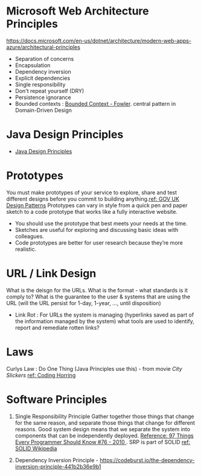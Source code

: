
# Microsoft Web Architecture Principles
https://docs.microsoft.com/en-us/dotnet/architecture/modern-web-apps-azure/architectural-principles

- Separation of concerns
- Encapsulation
- Dependency inversion
- Explicit dependencies
- Single responsibility
- Don't repeat yourself (DRY)
- Persistence ignorance
- Bounded contexts : [Bounded Context - Fowler](https://martinfowler.com/bliki/BoundedContext.html).  central pattern in Domain-Driven Design

# Java Design Principles
- [Java Design Principles](https://java-design-patterns.com/principles/)


# Prototypes
You must make prototypes of your service to explore, share and test different designs before you commit to building anything.[ref: GOV UK Design Patterns](https://www.gov.uk/service-manual/design/making-prototypes)
Prototypes can vary in style from a quick pen and paper sketch to a code prototype that works like a fully interactive website.
- You should use the prototype that best meets your needs at the time.
- Sketches are useful for exploring and discussing basic ideas with colleagues.
- Code prototypes are better for user research because they’re more realistic.

# URL / Link Design
What is the deisgn for the URLs.   What is the format - what standards is it comply to?  What is the guarantee to the user & systems that are using the URL (will the URL persist for 1-day, 1-year, ..., until disposition)

- Link Rot : For URLs the system is managing (hyperlinks saved as part of the information managed by the system) what tools are used to identify, report and remediate rotten links?


# Laws
Curlys Law : Do One Thing (Java Principles use this) - from movie *City Slickers* [ref: Coding Horring](https://blog.codinghorror.com/curlys-law-do-one-thing/)

# Software Principles
1. Single Responsibility Principle
Gather together those things that change for the same reason, and separate those things that change for different reasons.  Good system design means that we separate the system into components that can be independently deployed.  [Reference: 97 Things Every Programmer Should Know #76 - 2010 ](http://www.worldcat.org/isbn/978-0-596-80948-5).   SRP is part of SOLID [ref: SOLID Wikipedia](https://en.wikipedia.org/wiki/SOLID)

1. Dependency Inversion Principle - https://codeburst.io/the-dependency-inversion-principle-441b2b36e9b1
